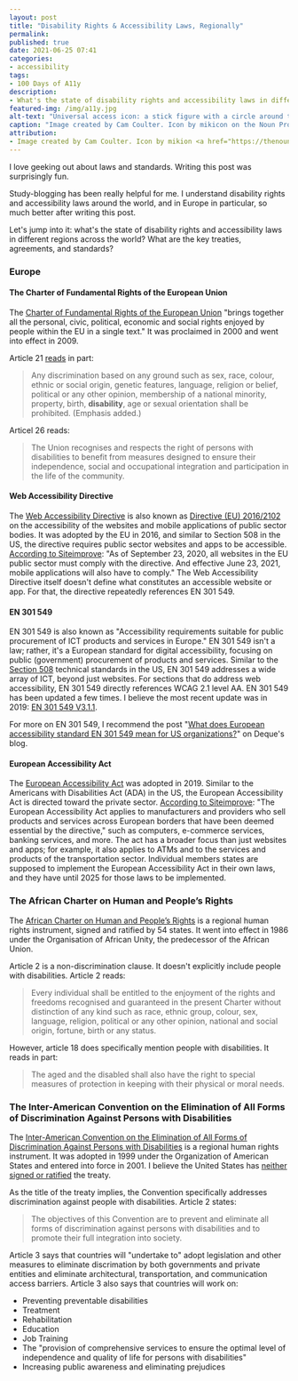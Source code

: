 ```yaml
---
layout: post
title: "Disability Rights & Accessibility Laws, Regionally"
permalink:
published: true
date: 2021-06-25 07:41
categories:
- accessibility
tags:
- 100 Days of A11y
description:
- What's the state of disability rights and accessibility laws in different regions across the world? What are the key treaties, agreements, and standards?
featured-img: /img/a11y.jpg
alt-text: "Universal access icon: a stick figure with a circle around them."
caption: "Image created by Cam Coulter. Icon by mikicon on the Noun Project."
attribution:
- Image created by Cam Coulter. Icon by mikion <a href="https://thenounproject.com/icon/975769/">on the Noun Project</a>.
---
```


I love geeking out about laws and standards. Writing this post was surprisingly fun.

Study-blogging has been really helpful for me. I understand disability rights and accessibility laws around the world, and in Europe in particular, so much better after writing this post.

Let's jump into it: what's the state of disability rights and accessibility laws in different regions across the world? What are the key treaties, agreements, and standards?

### Europe

#### The Charter of Fundamental Rights of the European Union

The [Charter of Fundamental Rights of the European Union](https://ec.europa.eu/info/aid-development-cooperation-fundamental-rights/your-rights-eu/eu-charter-fundamental-rights/why-do-we-need-charter_en) "brings together all the personal, civic, political, economic and social rights enjoyed by people within the EU in a single text." It was proclaimed in 2000 and went into effect in 2009.

Article 21 [reads](https://eur-lex.europa.eu/legal-content/EN/TXT/?uri=CELEX:12012P/TXT) in part:

> Any discrimination based on any ground such as sex, race, colour, ethnic or social origin, genetic features, language, religion or belief, political or any other opinion, membership of a national minority, property, birth, **disability**, age or sexual orientation shall be prohibited. (Emphasis added.)

Articel 26 reads:

> The Union recognises and respects the right of persons with disabilities to benefit from measures designed to ensure their independence, social and occupational integration and participation in the life of the community.

#### Web Accessibility Directive

The [Web Accessibility Directive](https://digital-strategy.ec.europa.eu/en/policies/web-accessibility) is also known as [Directive (EU) 2016/2102](https://eur-lex.europa.eu/eli/dir/2016/2102/oj) on the accessibility of the websites and mobile applications of public sector bodies. It was adopted by the EU in 2016, and similar to Section 508 in the US, the directive requires public sector websites and apps to be accessible. [According to Siteimprove](https://siteimprove.com/en-us/accessibility/eu-web-accessibility-directive/): "As of September 23, 2020, all websites in the EU public sector must comply with the directive. And effective June 23, 2021, mobile applications will also have to comply." The Web Accessibility Directive itself doesn't define what constitutes an accessible website or app. For that, the directive repeatedly references EN 301 549.

#### EN 301 549

EN 301 549 is also known as "Accessibility requirements suitable for public procurement of ICT products and services in Europe." EN 301 549 isn't a law; rather, it's a European standard for digital accessibility, focusing on public (government) procurement of products and services. Similar to the [Section 508](https://www.section508.gov/manage/laws-and-policies) technical standards in the US, EN 301 549 addresses a wide array of ICT, beyond just websites. For sections that do address web accessibility, EN 301 549 directly references WCAG 2.1 level AA. EN 301 549 has been updated a few times. I believe the most recent update was in 2019: [EN 301 549 V3.1.1](https://www.etsi.org/deliver/etsi_en/301500_301599/301549/03.01.01_60/en_301549v030101p.pdf).

For more on EN 301 549, I recommend the post "[What does European accessibility standard EN 301 549 mean for US organizations?](https://www.deque.com/blog/european-accessibility-standard-en-301-549/)" on Deque's blog.

#### European Accessibility Act

The [European Accessibility Act](https://ec.europa.eu/social/main.jsp?catId=1202) was adopted in 2019. Similar to the Americans with Disabilities Act (ADA) in the US, the European Accessibility Act is directed toward the private sector. [According to Siteimprove](https://siteimprove.com/en-us/accessibility/eu-web-accessibility-directive/): "The European Accessibility Act applies to manufacturers and providers who sell products and services across European borders that have been deemed essential by the directive," such as computers, e-commerce services, banking services, and more. The act has a broader focus than just websites and apps; for example, it also applies to ATMs and to the services and products of the transportation sector. Individual members states are supposed to implement the European Accessibility Act in their own laws, and they have until 2025 for those laws to be implemented.

### The African Charter on Human and People’s Rights

The [African Charter on Human and People’s Rights](https://www.achpr.org/legalinstruments/detail?id=49) is a regional human rights instrument, signed and ratified by 54 states. It went into effect in 1986 under the Organisation of African Unity, the predecessor of the African Union.

Article 2 is a non-discrimination clause. It doesn't explicitly include people with disabilities. Article 2 reads:

> Every individual shall be entitled to the enjoyment of the rights and freedoms recognised and guaranteed in the present Charter without distinction of any kind such as race, ethnic group, colour, sex, language, religion, political or any other opinion, national and social origin, fortune, birth or any status.

However, article 18 does specifically mention people with disabilities. It reads in part:

> The aged and the disabled shall also have the right to special measures of protection in keeping with their physical or moral needs.

### The Inter-American Convention on the Elimination of All Forms of Discrimination Against Persons with Disabilities

The [Inter-American Convention on the Elimination of All Forms of Discrimination Against Persons with Disabilities](https://www.oas.org/juridico/english/treaties/a-65.html) is a regional human rights instrument. It was adopted in 1999 under the Organization of American States and entered into force in 2001. I believe the United States has [neither signed or ratified](http://www.oas.org/juridico/english/sigs/a-65.html) the treaty.

As the title of the treaty implies, the Convention specifically addresses discrimination against people with disabilities. Article 2 states:

> The objectives of this Convention are to prevent and eliminate all forms of discrimination against persons with disabilities and to promote their full integration into society.

Article 3 says that countries will "undertake to" adopt legislation and other measures to eliminate discrimation by both governments and private entities and eliminate architectural, transportation, and communication access barriers. Article 3 also says that countries will work on:

* Preventing preventable disabilities
* Treatment
* Rehabilitation
* Education
* Job Training
* The "provision of comprehensive services to ensure the optimal level of independence and quality of life for persons with disabilities"
* Increasing public awareness and eliminating prejudices
